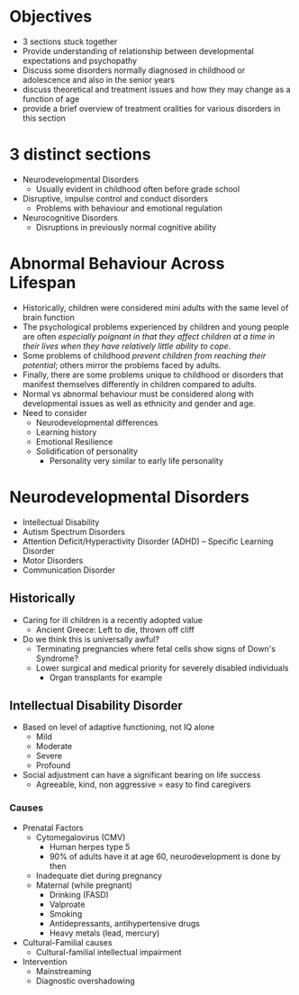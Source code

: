 # Objectives
- 3 sections stuck together
- Provide understanding of relationship between developmental expectations and psychopathy
- Discuss some disorders normally diagnosed in childhood or adolescence and also in the senior years
- discuss theoretical and treatment issues and how they may change as a function of age
- provide a brief overview of treatment oralities for various disorders in this section
# 3 distinct sections
- Neurodevelopmental Disorders
	- Usually evident in childhood often before grade school
- Disruptive, impulse control and conduct disorders
	- Problems with behaviour and emotional regulation
- Neurocognitive Disorders
	- Disruptions in previously normal cognitive ability
# Abnormal Behaviour Across Lifespan
- Historically, children were considered mini adults with the same level of brain function
- The psychological problems experienced by children and young people are often *especially poignant in that they affect children at a time in their lives when they have relatively little ability to cope*. 
- Some problems of childhood *prevent children from reaching their potential*; others mirror the problems faced by adults.
- Finally, there are some problems unique to childhood or disorders that manifest themselves differently in children compared to adults.
- Normal vs abnormal behaviour must be considered along with developmental issues as well as ethnicity and gender and age.
- Need to consider
	- Neurodevelopmental differences
	- Learning history
	- Emotional Resilience
	- Solidification of personality
		- Personality very similar to early life personality
# Neurodevelopmental Disorders
- Intellectual Disability
- Autism Spectrum Disorders
- Attention Deficit/Hyperactivity Disorder (ADHD) – Specific Learning Disorder
- Motor Disorders
- Communication Disorder
## Historically
- Caring for ill children is a recently adopted value
	- Ancient Greece: Left to die, thrown off cliff
- Do we think this is universally awful?
	- Terminating pregnancies where fetal cells show signs of Down's Syndrome?
	- Lower surgical and medical priority for severely disabled individuals
		- Organ transplants for example
## Intellectual Disability Disorder
- Based on level of adaptive functioning, not IQ alone
	- Mild
	- Moderate
	- Severe
	- Profound
- Social adjustment can have a significant bearing on life success
	- Agreeable, kind, non aggressive = easy to find caregivers
### Causes
- Prenatal Factors 
	- Cytomegalovirus (CMV)
		- Human herpes type 5
		- 90% of adults have it at age 60, neurodevelopment is done by then
	- Inadequate diet during pregnancy 
	- Maternal (while pregnant) 
		- Drinking (FASD) 
		- Valproate 
		- Smoking 
		- Antidepressants, antihypertensive drugs 
		- Heavy metals (lead, mercury)
- Cultural-Familial causes
	- Cultural-familial intellectual impairment
- Intervention
	- Mainstreaming 
	- Diagnostic overshadowing